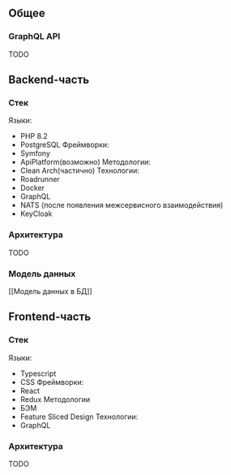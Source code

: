 ## Общее
### GraphQL API
TODO

## Backend-часть
### Стек
Языки:
- PHP 8.2
- PostgreSQL
Фреймворки:
- Symfony
- ApiPlatform(возможно)
Методологии:
- Clean Arch(частично)
Технологии:
- Roadrunner
- Docker
- GraphQL
- NATS (после появления межсервисного взаимодействия)
- KeyCloak
### Архитектура
TODO
### Модель данных
[[Модель данных в  БД]]

## Frontend-часть
### Стек
Языки:
- Typescript
- CSS
Фреймворки:
- React
- Redux
Методологии
- БЭМ
- Feature Sliced Design
Технологии:
- GraphQL
### Архитектура
TODO
